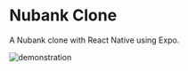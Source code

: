 # Nubank Clone

A Nubank clone with React Native using Expo.

![demonstration](https://github.com/marlonelima/Nubank-Interface-Clone/releases/download/CloneNubank/Screenshot_20210408-075709.png)
